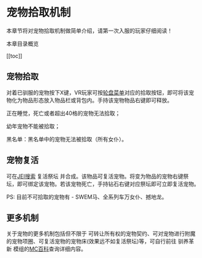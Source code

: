 # 宠物拾取机制

本章节将对宠物拾取机制做简单介绍，请第一次入服的玩家仔细阅读！

本章目录概览

[[toc]]


## 宠物拾取

对着已驯服的宠物按下X键，VR玩家可按[轮盘菜单](/vrbtn.md#轮盘菜单说明)对应的拾取按钮，即可将该宠物化为物品形态放入物品栏或背包内。手持该宠物物品右键即可释放。

正在睡觉，死亡或者超出40格的宠物无法拾取；

幼年宠物不能被拾取；

黑名单：黑名单中的宠物无法被拾取（所有女仆）。

## 宠物复活

可在[JEI搜索](/know.md#JEI合成配方查询) 复活祭坛 并合成。该物品可复活宠物。将变为物品的宠物右键祭坛，即可绑定该宠物。若该宠物死亡，手持钻石右键对应祭坛即可立即复活宠物。

PS: 目前不可拾取的宠物有 - SWEM马、全系列车万女仆、撼地龙。

## 更多机制

关于宠物的更多机制包括但不限于 可转让所有权的宠物契约、可对宠物进行附魔的宠物项圈、可复活宠物的宠物床(效果远不如复活祭坛)等，可自行前往 驯养革新 模组的[MC百科](https://www.mcmod.cn/class/5827.html)查询详细内容。